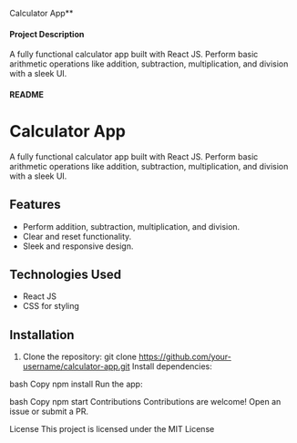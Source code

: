 Calculator App**

#### **Project Description**  
A fully functional calculator app built with React JS. Perform basic arithmetic operations like addition, subtraction, multiplication, and division with a sleek UI.

#### **README**  
# Calculator App

A fully functional calculator app built with React JS. Perform basic arithmetic operations like addition, subtraction, multiplication, and division with a sleek UI.

## Features
- Perform addition, subtraction, multiplication, and division.
- Clear and reset functionality.
- Sleek and responsive design.

## Technologies Used
- React JS
- CSS for styling

## Installation
1. Clone the repository:
   git clone https://github.com/your-username/calculator-app.git
Install dependencies:

bash
Copy
npm install
Run the app:

bash
Copy
npm start
Contributions
Contributions are welcome! Open an issue or submit a PR.

License
This project is licensed under the MIT License
